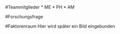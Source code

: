 \#Teammitglieder \* ME \* PH \* AM

\#Forschungsfrage

\#Faktorenraum Hier wird später ein Bild eingebunden
